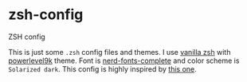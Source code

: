 # zsh-config

ZSH config

This is just some `.zsh` config files and themes. I use [vanilla zsh](http://www.zsh.org) with [powerlevel9k](https://github.com/bhilburn/powerlevel9k) theme. Font is [nerd-fonts-complete](https://nerdfonts.com "Nerd Fonts") and color scheme is `Solarized dark`. This config is highly inspired by [this one](https://github.com/mijicd/dotfiles).
